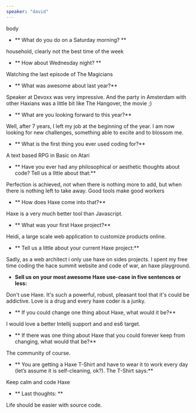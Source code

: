```yaml
---
speaker: "david"
---
```


body

* ** What do you do on a Saturday morning? **

household, clearly not the best time of the week

* ** How about Wednesday night? **

Watching the last episode of The Magicians

* ** What was awesome about last year?**

Speaker at Devoxx was very impressive. And the party in Amsterdam with other Haxians was a little bit like The Hangover, the movie ;)

* ** What are you looking forward to this year?**

Well, after 7 years, I left my job at the beginning of the year. I am now looking for new challenges, something able to excite and to blossom me.

* ** What is the first thing you ever used coding for?**

A text based RPG in Basic on Atari

* ** Have you ever had any philosophical or aesthetic thoughts about code? Tell us a little about that:**

Perfection is achieved, not when there is nothing more to add, but when there is nothing left to take away. 
Good tools make good workers

* ** How does Haxe come into that?**

Haxe is a very much better tool than Javascript.

* ** What was your first Haxe project?**

Heidi, a large scale web application to customize products online.

* ** Tell us a little about your current Haxe project:**

Sadly, as a web architect i only use haxe on sides projects. I spent my free time coding the hace summit website and code of war, an haxe playground.

* **Sell us on your most awesome Haxe use-case in five sentences or less:**

Don't use Haxe. It's such a powerful, robust, pleasant tool that it's could be addictive. Love is a drug and every haxe coder is a junky.

* ** If you could change one thing about Haxe, what would it be?**

I would love a better Intellij support and and es6 target.

* ** If there was one thing about Haxe that you could forever keep from changing, what would that be?**

The community of course.

* ** You are getting a Haxe T-Shirt and have to wear it to work every day (let’s assume it is self-cleaning, ok?). The T-Shirt says:**

Keep calm and code Haxe

* ** Last thoughts: **

Life should be easier with source code.
